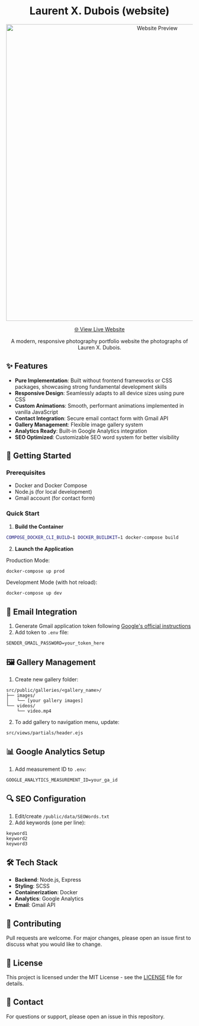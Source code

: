 <div align="center">

# Laurent X. Dubois (website)

  <img
    src="public/gif/website-preview.gif"
    alt="Website Preview"
    width="800"
    style="max-width: 100%;">


  [🌐 View Live Website](https://your-portfolio-url.com)

  A modern, responsive photography portfolio website the photographs of Lauren
  X. Dubois.

</div>


## ✨ Features

- **Pure Implementation**: Built without frontend frameworks or CSS packages,
showcasing strong fundamental development skills
- **Responsive Design**: Seamlessly adapts to all device sizes using pure CSS
- **Custom Animations**: Smooth, performant animations implemented in vanilla
JavaScript
- **Contact Integration**: Secure email contact form with Gmail API
- **Gallery Management**: Flexible image gallery system
- **Analytics Ready**: Built-in Google Analytics integration
- **SEO Optimized**: Customizable SEO word system for better visibility

## 🚀 Getting Started

### Prerequisites
- Docker and Docker Compose
- Node.js (for local development)
- Gmail account (for contact form)

### Quick Start

1. **Build the Container**
```bash
COMPOSE_DOCKER_CLI_BUILD=1 DOCKER_BUILDKIT=1 docker-compose build
```

2. **Launch the Application**

Production Mode:
```bash
docker-compose up prod
```

Development Mode (with hot reload):
```bash
docker-compose up dev
```

## 📧 Email Integration

1. Generate Gmail application token following
   [Google's official instructions](https://support.google.com/accounts/answer/185833?hl=en)
2. Add token to `.env` file:
```env
SENDER_GMAIL_PASSWORD=your_token_here
```

## 🖼️ Gallery Management

1. Create new gallery folder:
```
src/public/galleries/<gallery_name>/
├── images/
│   └── [your gallery images]
└── videos/
    └── video.mp4
```

2. To add gallery to navigation menu, update:
```
src/views/partials/header.ejs
```

## 📊 Google Analytics Setup

1. Add measurement ID to `.env`:
```env
GOOGLE_ANALYTICS_MEASUREMENT_ID=your_ga_id
```

## 🔍 SEO Configuration

1. Edit/create `/public/data/SEOWords.txt`
2. Add keywords (one per line):
```
keyword1
keyword2
keyword3
```

## 🛠️ Tech Stack

- **Backend**: Node.js, Express
- **Styling**: SCSS
- **Containerization**: Docker
- **Analytics**: Google Analytics
- **Email**: Gmail API

## 📝 Contributing

Pull requests are welcome. For major changes, please open an issue first to
discuss what you would like to change.

## 📄 License

This project is licensed under the MIT License - see the [LICENSE](LICENSE)
file for details.

## 🤝 Contact

For questions or support, please open an issue in this repository.

